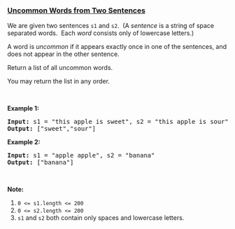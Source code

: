 ### [Uncommon Words from Two Sentences](https://leetcode.com/problems/uncommon-words-from-two-sentences)

<p>We are given two sentences <code>s1</code> and <code>s2</code>.&nbsp; (A <em>sentence</em>&nbsp;is a string of space separated words.&nbsp; Each <em>word</em> consists only of lowercase letters.)</p>

<p>A word is <em>uncommon</em>&nbsp;if it appears exactly once in one of the sentences, and does not appear in the other sentence.</p>

<p>Return a list of all uncommon words.&nbsp;</p>

<p>You may return the list in any order.</p>

<p>&nbsp;</p>

<ol>
</ol>

<div>
<p><strong>Example 1:</strong></p>

<pre>
<strong>Input: </strong>s1 = <span id="example-input-1-1">&quot;this apple is sweet&quot;</span>, s2 = <span id="example-input-1-2">&quot;this apple is sour&quot;</span>
<strong>Output: </strong><span id="example-output-1">[&quot;sweet&quot;,&quot;sour&quot;]</span>
</pre>

<div>
<p><strong>Example 2:</strong></p>

<pre>
<strong>Input: </strong>s1 = <span id="example-input-2-1">&quot;apple apple&quot;</span>, s2 = <span id="example-input-2-2">&quot;banana&quot;</span>
<strong>Output: </strong><span id="example-output-2">[&quot;banana&quot;]</span>
</pre>

<p>&nbsp;</p>

<p><strong>Note:</strong></p>

<ol>
	<li><code>0 &lt;= s1.length &lt;= 200</code></li>
	<li><code>0 &lt;= s2.length &lt;= 200</code></li>
	<li><code>s1</code> and <code>s2</code> both contain only spaces and lowercase letters.</li>
</ol>
</div>
</div>
